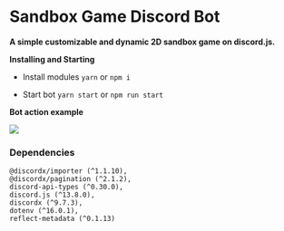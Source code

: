# Sandbox Game Discord Bot
 
**A simple customizable and dynamic 2D sandbox game on discord.js.**

**Installing and Starting**

* Install modules
    `yarn` or `npm i`

* Start bot
    `yarn start` or `npm run start`

**Bot action example**

![](https://github.com/Xtreme123456/sandbox_game/blob/main/ecc386928ec04200c859f463f77ec19b.gif)


### Dependencies
    @discordx/importer (^1.1.10),
    @discordx/pagination (^2.1.2),
    discord-api-types (^0.30.0),
    discord.js (^13.8.0),
    discordx (^9.7.3),
    dotenv (^16.0.1),
    reflect-metadata (^0.1.13)
